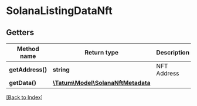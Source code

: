 # SolanaListingDataNft

## Getters

Method name | Return type | Description | Notes
------------ | ------------- | ------------- | -------------
**getAddress()** | **string** | NFT Address |
**getData()** | [**\Tatum\Model\SolanaNftMetadata**](SolanaNftMetadata.md) |  |

[[Back to Index]](../index.md)
